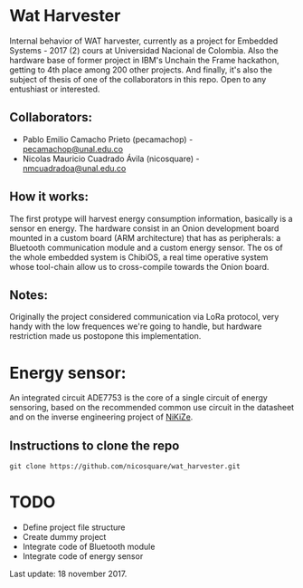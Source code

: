 # Wat Harvester

Internal behavior of WAT harvester, currently as a project for Embedded Systems - 2017 (2)  cours at Universidad Nacional de Colombia. Also the hardware base of former project in 
IBM's Unchain the Frame hackathon, getting to 4th place among 200 other projects. And finally, it's also the subject of thesis of one of the collaborators in this repo. Open to any 
entushiast or interested. 

## Collaborators:

- Pablo Emilio Camacho Prieto (pecamachop) - pecamachop@unal.edu.co
- Nicolas Mauricio Cuadrado Ávila (nicosquare) - nmcuadradoa@unal.edu.co

## How it works:

The first protype will harvest energy consumption information, basically is a sensor en energy. The hardware consist in an Onion development board mounted in a custom board (ARM 
architecture) that has as peripherals: a Bluetooth communication module and a custom energy sensor. The os of the whole embedded system is ChibiOS, a real time operative system
whose tool-chain allow us to cross-compile towards the Onion board.

## Notes:

Originally the project considered communication via LoRa protocol, very handy with the low frequences we're going to handle, but hardware restriction made us postopone this 
implementation.

# Energy sensor:

An integrated circuit ADE7753 is the core of a single circuit of energy sensoring, based on the recommended common use circuit in the datasheet and on the inverse engineering project
of [NiKiZe](https://github.com/NiKiZe/EMT707CTL). 

## Instructions to clone the repo 

``` git clone https://github.com/nicosquare/wat_harvester.git ```

# TODO

- Define project file structure
- Create dummy project
- Integrate code of Bluetooth module
- Integrate code of energy sensor

Last update: 18 november 2017.
